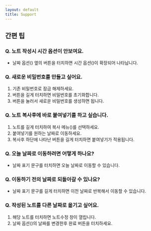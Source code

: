 ```yaml
---
layout: default
title: Support
---
```


<link rel="stylesheet" href="https://cdn.materialdesignicons.com/6.4.95/css/materialdesignicons.min.css">
<link rel="stylesheet" href="https://unpkg.com/@icon/octicons/octicons.css">

## 간편 팁

### Q. 노트 작성시 시간 옵션이 안보여요.

-   날짜 옵션(<i class="mdi mdi-calendar-range
    "></i>) 옆의 <i class="octicon octicon-fold-down-16"></i> 버튼을 터치하면 시간 옵션(<i class="mdi mdi-calendar-clock
    "></i>)이 확장되어 나타납니다.

### Q. 새로운 비밀번호를 만들고 싶어요.

1. 기존 비밀번호로 잠금 해제하세요.
2. <i class="mdi mdi-lock-open-variant-outline"></i> 버튼을 길게 터치하면 비밀번호를 초기화합니다.
3. <i class="mdi mdi-key-chain"></i> 버튼을 눌러서 새로운 비밀번호를 생성하면 됩니다.

### Q. 노트 복사후에 바로 붙여넣기를 하고 싶습니다.

1. 노트를 길게 터치하여 복사 메뉴(<i class="mdi mdi-credit-card-multiple-outline
   "></i>)를 선택하세요.
2. 붙여넣기를 원하는 날짜로 이동하세요.
3. 복사후 하단에 나타난 <i class="mdi mdi-content-paste"></i> 버튼을 길게 터치하면 붙여넣기가 적용됩니다.

### Q. 오늘 날짜로 이동하려면 어떻게 하나요?

-   날짜 표기 문구를 터치하면 오늘 날짜로 이동할 수 있습니다.

### Q. 이동하기 전의 날짜로 되돌아갈 수 있나요?

-   날짜 표기 문구를 길게 터치하면 이전 날짜로 반복해서 이동할 수 있습니다.

### Q. 작성된 노트를 다른 날짜로 옮기고 싶어요.

1. 해당 노트를 터치하면 노트수정 창이 열립니다.
2. 날짜 옵션(<i class="mdi mdi-calendar-range
   "></i>)의 날짜를 변경한후 완료 버튼을 터치하세요.

